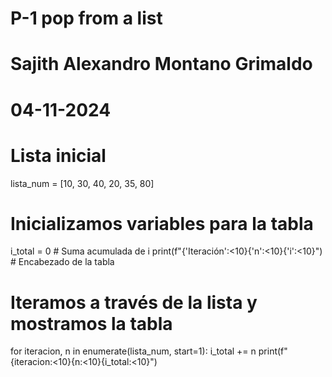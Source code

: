 # P-1 pop from a list
# Sajith Alexandro Montano Grimaldo
# 04-11-2024

# Lista inicial
lista_num = [10, 30, 40, 20, 35, 80]

# Inicializamos variables para la tabla
i_total = 0  # Suma acumulada de i
print(f"{'Iteración':<10}{'n':<10}{'i':<10}")  # Encabezado de la tabla

# Iteramos a través de la lista y mostramos la tabla
for iteracion, n in enumerate(lista_num, start=1):
    i_total += n
    print(f"{iteracion:<10}{n:<10}{i_total:<10}")
